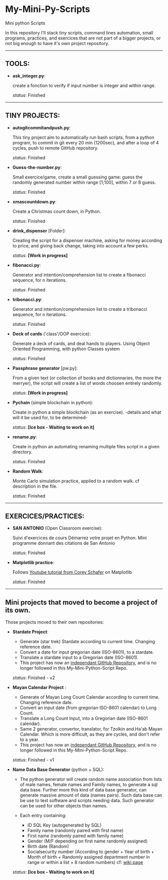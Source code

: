 # My-Mini-Py-Scripts
Mini python Scripts

In this repository I'll stack tiny scripts, command lines automation, small programs, practices, and exercices that are not part of a bigger projects,  or not big enough to have it's own project repository.

----------------------------
## TOOLS:

- **ask_integer.py**:

    create a fonction to verify if input number is integer and within range.

    *status*: Finished

--------------------------
## TINY PROJECTS:

+ **autogitcommitandpush.py**:

    This tiny project aim to automatically run bash scripts, from a python program, to commit in git every 20 min (1200sec), and after a loop of 4 cycles, push to remote GitHub repository.
    
    *status*: Finished

+ **Guess-the-number.py**:

    Small exercice/game, create a small guessing game: guess the randomly generated number within range [1;100], within 7 or 8 guess.
    
    *status*: Finished

+ **xmascountdown.py**:

    Create a Christmas count down, in Python.
    
    *status*: Finished

+ **drink_dispenser** [Folder]:

    Creating the script for a dispenser machine, asking for money according to price, and giving back change, taking into account a few perks.
    
    *status*: **[Work in progress]**

+ **fibonacci.py**:

    Generator and intention/comprehension list to create a fibonacci sequence, for n iterations.
    
    *status*: Finished

+ **tribonacci.py**: 

    Generator and intention/comprehension list to create a tribonacci sequence, for n iterations.
    
    *status*: Finished
    
+ **Deck of cards** ('class'/OOP exercice):

    Generate a deck of cards, and deal hands to players.
    Using Object Oriented Programming, with python Classes system
    
    *status*: Finished
    
+ **Passphrase generator** [pw.py]:

    From a given text (or collection of books and dictionnaries, the more the merryer), the script will create a list of words choosen entirely randomly.
    
    *status*: **[Work in progress]**

+ **Pychain** (simple blockchain in python):

    Create in python a simple blockchain (as an exercise). -details and what will it be used for, to be determined-
    
    *status*: **[Ice box - Waiting to work on it]**

+ **rename.py**:

    Create in python an automating renaming multiple files script in a given directory.

    *status*: Finished

+ **Random Walk**:
    
    Monte Carlo simulation practice, applied to a random walk. cf description in the file.

    *status*: Finished

-----------------------------
## EXERCICES/PRACTICES:

- **SAN ANTONIO** (Open Classroom exercise): 

    Suivi d'exercices de cours Démarrez votre projet en Python. Mini programme donnant des citations de San Antonio 
    
    *status*: Finished

- **Matplotlib practice**:

    Follows [Youtube tutorial from Corey Schafer](https://www.youtube.com/playlist?list=PL-osiE80TeTvipOqomVEeZ1HRrcEvtZB_) on Matplotlib
    
    *status*: Finished

----------------------------
## Mini projects that moved to become a project of its own.

Those projects moved to their own repositories:

+ **Stardate Project**: 
    
    - Generate (star trek) Stardate according to current time. Changing reference date.
    - Convert a date for input gregorian date (ISO-8601), to a stardate.
    - Translate a stardate input to a Gregorian date (ISO-8601).
    - This project has now an [independant GitHub Repository](https://github.com/NicolasFlandrois/stardate.git), and is no longer followed in this My-Mini-Python-Script Repo.
    
    *status*: Finished - v2

+ **Mayan Calendar Project** :

    - Generate of Mayan Long Count Calendar according to current time. Changing reference date.
    - Convert an input date (from gregorian ISO-8601 calendar) to Long Count.
    - Translate a Long Count Input, into a Gregorian date (ISO-8601 calendar).
    - Same 2 generator, convertor, translator, for Tzolkin and Ha'ab Mayan Calendar. Which is more difficult, as they are cycles, and don't refer to a year.
    - This project has now an [independant GitHub Repository](https://github.com/NicolasFlandrois/maya_date.git), and is no longer followed in this My-Mini-Python-Script Repo.
    
    *status*: Finished - v1

+ **Name Data Base Generator** (python + SQL):

    - The python generator will create random name association from lists of male names, female names and Family names, to generate a sql data base. Further more this kind of data base generator, can generate massive amount of data (names pairs). Such data base can be use to test software and scripts needing data. Such generator can be used for other objects than names.

    - Each entry containing:
        + ID SQL Key (autogenerated by SQL)
        + Family name (randomly paired with first name)
        + First name (randomly paired with family name)
        + Gender (M/F depending on first name randomly assigned)
        + Birth date (Random)
        + Socialsecurity number (According to gender + Year of birth + Month of birth + Randomly assigned department number in range or within a list + 8 random numbers) cf: [wiki page](https://fr.wikipedia.org/wiki/Num%C3%A9ro_de_s%C3%A9curit%C3%A9_sociale_en_France#ancrage_C)

    *status*: **[Ice box - Waiting to work on it]**